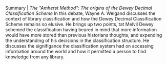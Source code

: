 Summary | *The "Amherst Method": The origins of the Dewey Decimal Classification Scheme*
In this debate, Wayne A. Weigand discusses the context of library classification and how the Dewey Decimal Classification Scheme remains so elusive. He brings up two points, tat Melvil Dewey schemed the classification having beared in mind that more information would have more stored than previous historians thoughts, and expending the understanding of his decisions in the classification structure. He discusses the signifigance the classification system had on accessing information around the world and how it permitted a person to find knowledge from any library.
